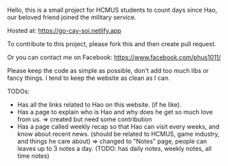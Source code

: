 Hello, this is a small project for HCMUS students to count days since Hao, our beloved friend joined the military service.

Hosted at: https://go-cay-soi.netlify.app

To contribute to this project, please fork this and then create pull request.

Or you can contact me on Facebook: https://www.facebook.com/phus1011/

Please keep the code as simple as possible, don't add too much libs or  fancy things. I tend to keep the website as clean as I can.

TODOs: 
- Has all the links related to Hao on this website. (if he like).
- Has a page to explain who is Hao and why does he get so much love from us. => created but need some contribution
- Has a page called weekly recap so that Hao can visit every weeks, and know about recent news. (should be related to HCMUS, game industry, and things he care about) => changed to "Notes" page, people can leaves up to 3 notes a day. (TODO: has daily notes, weekly notes, all time notes)
  
